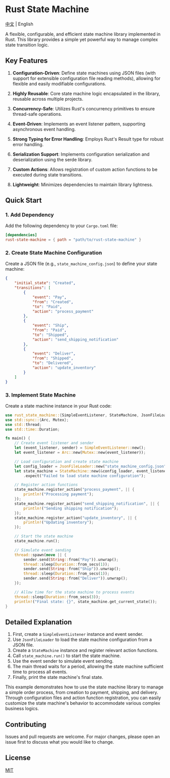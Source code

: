 # Rust State Machine

[中文](Readme-zh.md) | English

A flexible, configurable, and efficient state machine library implemented in Rust. This library provides a simple yet powerful way to manage complex state transition logic.

## Key Features

1. **Configuration-Driven**: Define state machines using JSON files (with support for extensible configuration file reading methods), allowing for flexible and easily modifiable configurations.

2. **Highly Reusable**: Core state machine logic encapsulated in the library, reusable across multiple projects.

3. **Concurrency-Safe**: Utilizes Rust's concurrency primitives to ensure thread-safe operations.

4. **Event-Driven**: Implements an event listener pattern, supporting asynchronous event handling.

5. **Strong Typing for Error Handling**: Employs Rust's Result type for robust error handling.

6. **Serialization Support**: Implements configuration serialization and deserialization using the serde library.

7. **Custom Actions**: Allows registration of custom action functions to be executed during state transitions.

8. **Lightweight**: Minimizes dependencies to maintain library lightness.

## Quick Start

### 1. Add Dependency

Add the following dependency to your `Cargo.toml` file:

```toml
[dependencies]
rust-state-machine = { path = "path/to/rust-state-machine" }
```

### 2. Create State Machine Configuration

Create a JSON file (e.g., `state_machine_config.json`) to define your state machine:

```json
{
    "initial_state": "Created",
    "transitions": [
        {
            "event": "Pay",
            "from": "Created",
            "to": "Paid",
            "action": "process_payment"
        },
        {
            "event": "Ship",
            "from": "Paid",
            "to": "Shipped",
            "action": "send_shipping_notification"
        },
        {
            "event": "Deliver",
            "from": "Shipped",
            "to": "Delivered",
            "action": "update_inventory"
        }
    ]
}
```

### 3. Implement State Machine

Create a state machine instance in your Rust code:

```rust
use rust_state_machine::{SimpleEventListener, StateMachine, JsonFileLoader};
use std::sync::{Arc, Mutex};
use std::thread;
use std::time::Duration;

fn main() {
    // Create event listener and sender
    let (event_listener, sender) = SimpleEventListener::new();
    let event_listener = Arc::new(Mutex::new(event_listener));

    // Load configuration and create state machine
    let config_loader = JsonFileLoader::new("state_machine_config.json".to_string());
    let state_machine = StateMachine::new(&config_loader, event_listener.clone())
        .expect("Failed to load state machine configuration");

    // Register action functions
    state_machine.register_action("process_payment", || {
        println!("Processing payment");
    });
    state_machine.register_action("send_shipping_notification", || {
        println!("Sending shipping notification");
    });
    state_machine.register_action("update_inventory", || {
        println!("Updating inventory");
    });

    // Start the state machine
    state_machine.run();

    // Simulate event sending
    thread::spawn(move || {
        sender.send(String::from("Pay")).unwrap();
        thread::sleep(Duration::from_secs(1));
        sender.send(String::from("Ship")).unwrap();
        thread::sleep(Duration::from_secs(1));
        sender.send(String::from("Deliver")).unwrap();
    });

    // Allow time for the state machine to process events
    thread::sleep(Duration::from_secs(3));
    println!("Final state: {}", state_machine.get_current_state());
}
```

## Detailed Explanation

1. First, create a `SimpleEventListener` instance and event sender.
2. Use `JsonFileLoader` to load the state machine configuration from a JSON file.
3. Create a `StateMachine` instance and register relevant action functions.
4. Call `state_machine.run()` to start the state machine.
5. Use the event sender to simulate event sending.
6. The main thread waits for a period, allowing the state machine sufficient time to process all events.
7. Finally, print the state machine's final state.

This example demonstrates how to use the state machine library to manage a simple order process, from creation to payment, shipping, and delivery. Through configuration files and action function registration, you can easily customize the state machine's behavior to accommodate various complex business logics.

## Contributing

Issues and pull requests are welcome. For major changes, please open an issue first to discuss what you would like to change.

## License

[MIT](https://choosealicense.com/licenses/mit/)